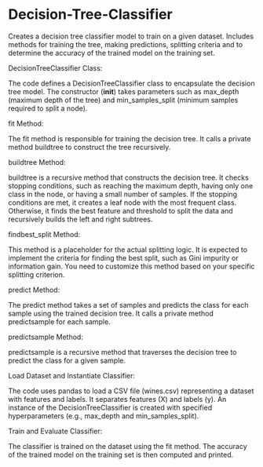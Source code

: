 # Decision-Tree-Classifier

Creates a decision tree classifier model to train on a given dataset. Includes methods for training the tree, making predictions, splitting criteria and to determine the accuracy of the trained model on the training set.

DecisionTreeClassifier Class:

The code defines a DecisionTreeClassifier class to encapsulate the decision tree model.
The constructor (__init__) takes parameters such as max_depth (maximum depth of the tree) and min_samples_split (minimum samples required to split a node).


fit Method:

The fit method is responsible for training the decision tree. It calls a private method buildtree to construct the tree recursively.


buildtree Method:

buildtree is a recursive method that constructs the decision tree.
It checks stopping conditions, such as reaching the maximum depth, having only one class in the node, or having a small number of samples.
If the stopping conditions are met, it creates a leaf node with the most frequent class.
Otherwise, it finds the best feature and threshold to split the data and recursively builds the left and right subtrees.


findbest_split Method:

This method is a placeholder for the actual splitting logic.
It is expected to implement the criteria for finding the best split, such as Gini impurity or information gain.
You need to customize this method based on your specific splitting criterion.


predict Method:

The predict method takes a set of samples and predicts the class for each sample using the trained decision tree.
It calls a private method predictsample for each sample.


predictsample Method:

predictsample is a recursive method that traverses the decision tree to predict the class for a given sample.


Load Dataset and Instantiate Classifier:

The code uses pandas to load a CSV file (wines.csv) representing a dataset with features and labels.
It separates features (X) and labels (y).
An instance of the DecisionTreeClassifier is created with specified hyperparameters (e.g., max_depth and min_samples_split).


Train and Evaluate Classifier:

The classifier is trained on the dataset using the fit method.
The accuracy of the trained model on the training set is then computed and printed.
